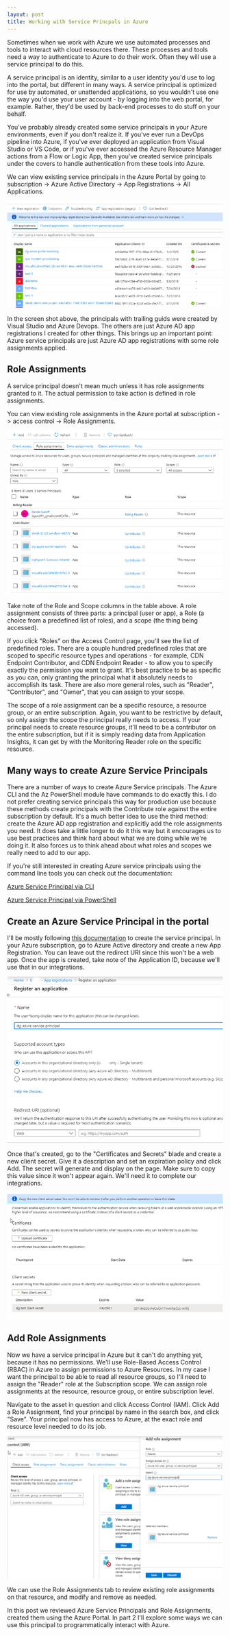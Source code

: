 ```yaml
---
layout: post
title: Working with Service Princpals in Azure
---
```


Sometimes when we work with Azure we use automated processes and tools to interact with cloud resources there. These processes and tools need a way to authenticate to Azure to do their work. Often they will use a service principal to do this.

A service principal is an identity, similar to a user identity you'd use to log into the portal, but different in many ways. A service principal is optimized for use by automated, or unattended applications, so you wouldn't use one the way you'd use your user account - by logging into the web portal, for example. Rather, they'd be used by back-end processes to do stuff on your behalf.

You've probably already created some service principals in your Azure environments, even if you don't realize it. If you've ever run a DevOps pipeline into Azure, if you've ever deployed an application from Visual Studio or VS Code, or if you've ever accessed the Azure Resource Manager actions from a Flow or Logic App, then you've created service principals under the covers to handle authentication from these tools into Azure.

We can view existing service principals in the Azure Portal by going to subscription -> Azure Active Directory -> App Registrations -> All Applications. 

![screenshot](/images/az-principals/1.png "Screen shot")


In the screen shot above, the principals with trailing guids were created by Visual Studio and Azure Devops. The others are just Azure AD app registrations I created for other things. This brings up an important point: Azure service principals are just Azure AD app registrations with some role assignments applied.

## Role Assignments

A service principal doesn't mean much unless it has role assignments granted to it. The actual permission to take action is defined in role assignments.

You can view existing role assignments in the Azure portal at subscription -> access control -> Role Assignments. 

![screenshot](/images/az-principals/2.png "Screen shot")

Take note of the Role and Scope columns in the table above. A role assignment consists of three parts: a principal (user or app), a Role (a choice from a predefined list of roles), and a scope (the thing being accessed).

If you click "Roles" on the Access Control page, you'll see the list of predefined roles. There are a couple hundred predefined roles that are scoped to specific resource types and operations - for example, CDN Endpoint Contributor, and CDN Endpoint Reader - to allow you to specify exactly the permission you want to grant. It's best practice to be as specific as you can, only granting the principal what it absolutely needs to accomplish its task. There are also more general roles, such as "Reader", "Contributor", and "Owner", that you can assign to your scope.

The scope of a role assignment can be a specific resource, a resource group, or an entire subscription. Again, you want to be restrictive by default, so only assign the scope the principal really needs to access. If your principal needs to create resource groups, it'll need to be a contributor on the entire subscription, but if it is simply reading data from Application Insights, it can get by with the Monitoring Reader role on the specific resource.

## Many ways to create Azure Service Principals

There are a number of ways to create Azure Service principals. The Azure CLI and the Az PowerShell module have commands to do exactly this. I do not prefer creating service principals this way for production use because these methods create principals with the Contribute role against the entire subscription by default. It's a much better idea to use the third method: create the Azure AD app registration and explicitly add the role assignments you need. It does take a little longer to do it this way but it encourages us to use best practices and think hard about what we are doing while we're doing it. It also forces us to think ahead about what roles and scopes we really need to add to our app.

If you're still interested in creating Azure service principals using the command line tools you can check out the documentation:

[Azure Service Principal via CLI](https://docs.microsoft.com/en-us/cli/azure/create-an-azure-service-principal-azure-cli?view=azure-cli-latest)

[Azure Service Principal via PowerShell](https://docs.microsoft.com/en-us/azure/active-directory/develop/howto-authenticate-service-principal-powershell)

## Create an Azure Service Principal in the portal

I'll be mostly following [this documentation](https://docs.microsoft.com/en-us/azure/active-directory/develop/howto-create-service-principal-portal) to create the service principal. In your Azure subscription, go to Azure Active directory and create a new App Registration. You can leave out the redirect URI since this won't be a web app. Once the app is created, take note of the Application ID, because we'll use that in our integrations.

![screenshot](/images/az-principals/3.png "Screen shot")

 Once that's created, go to the "Certificates and Secrets" blade and create a new client secret. Give it a description and set an expiration policy and click Add. The secret will generate and display on the page. Make sure to copy this value since it won't appear again. We'll need it to complete our integrations.

![screenshot](/images/az-principals/4.png "Screen shot")

## Add Role Assignments

Now we have a service principal in Azure but it can't do anything yet, because it has no permissions. We'll use Role-Based Access Control (RBAC) in Azure to assign permissions to Azure Resources. In my case I want the principal to be able to read all resource groups, so I'll need to assign the "Reader" role at the Subscription scope. We can assign role assignments at the resource, resource group, or entire subscription level.

Navigate to the asset in question and click Access Control (IAM). Click Add a Role Assignment, find your principal by name in the search box, and click "Save". Your principal now has access to Azure, at the exact role and resource level needed to do its job.

![screenshot](/images/az-principals/5.png "Screen shot")

We can use the Role Assignments tab to review existing role assignments on that resource, and modify and remove as needed.

In this post we reviewed Azure Service Principals and Role Assignments, created them using the Azure Portal. In part 2 I'll explore some ways we can use this principal to programmatically interact with Azure.